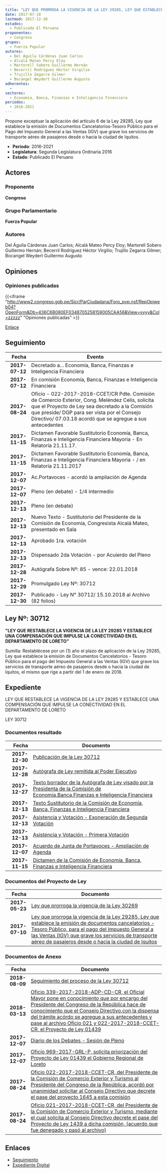 ```yaml
---
title: "LEY QUE PRORROGA LA VIGENCIA DE LA LEY 29285, LEY QUE ESTABLECE LA EMISIÓN DE DOCUMENTOS CANCELATORIOS-TESORO PÚBLICO PARA EL PAGO DEL IMPUESTO GENERAL A LAS VENTAS (IGV) QUE GRAVE LOS SERVICIOS DE TRANSPORTE AÉREO DE PASAJEROS DESDE O HACIA LA CIUDAD DE IQUITOS"
date: 2017-07-10
lastmod: 2017-12-30
estados: 
  - Publicado El Peruano
proponentes: 
  - Congreso
grupos: 
  - Fuerza Popular
autores: 
  - Del Águila Cárdenas Juan Carlos
  - Alcalá Mateo Percy Eloy
  - Martorell Sobero Guillermo Hernán
  - Becerril Rodríguez Héctor Virgilio
  - Trujillo Zegarra Gilmer
  - Bocangel Weydert Guillermo Augusto
adherentes: 
  - 
sectores: 
  - Economía, Banca, Finanzas e Inteligencia Financiera
periodos: 
  - 2016-2021
---
```


Propone exceptuar la aplicación del artículo 6 de la Ley 29285, Ley que establece la emisión de Documentos Cancelatorios-Tesoro Público para el Pago del Impuesto General a las Ventas (IGV) que grave los servicios de transporte aéreo de pasajeros desde o hacia la ciudad de Iquitos.

- **Periodo**: 2016-2021
- **Legislatura**: Segunda Legislatura Ordinaria 2016
- **Estado**: Publicado El Peruano

## Actores

### Proponente

**Congreso**

### Grupo Parlamentario

**Fuerza Popular**

### Autores

Del Águila Cárdenas Juan Carlos; Alcalá Mateo Percy Eloy; Martorell Sobero Guillermo Hernán; Becerril Rodríguez Héctor Virgilio; Trujillo Zegarra Gilmer; Bocangel Weydert Guillermo Augusto


## Opiniones

### Opiniones publicadas

{{<iframe "http://www2.congreso.gob.pe/Sicr/ParCiudadana/Foro_pvp.nsf/RepOpiweb04?OpenForm&Db=436C6B080EF0348705258159005CAA56&View=yyyy&Col=zzzzz" "Opiniones publicadas" >}}

[Enlace](http://www2.congreso.gob.pe/Sicr/ParCiudadana/Foro_pvp.nsf/RepOpiweb04?OpenForm&Db=436C6B080EF0348705258159005CAA56&View=yyyy&Col=zzzzz)

## Seguimiento

| Fecha | Evento |
|------:|--------|
| **2017-07-12** | Decretado a... Economía, Banca, Finanzas e Inteligencia Financiera|
| **2017-07-12** | En comisión Economía, Banca, Finanzas e Inteligencia Financiera|
| **2017-08-24** | Oficio - 022-2017-2018-CCET/CR Pdte. Comisión de Comercio Exterior, Cong. Meléndez Celis, solicita que el Proyecto de Ley sea decretado a la Comisión que preside/ DGP para ser vista por el Consejo Directivo/ 07.03.18 acordó que se agregue a sus antecedentes|
| **2017-11-15** | Dictamen Favorable Sustitutorio Economía, Banca, Finanzas e Inteligencia Financiera Mayoria - En Relatoría 21.11.17.|
| **2017-11-15** | Dictamen Favorable Sustitutorio Economía, Banca, Finanzas e Inteligencia Financiera Mayoria - / en Relatoría 21.11.2017|
| **2017-12-07** | Ac.Portavoces - acordó la ampliación de Agenda|
| **2017-12-07** | Pleno (en debate) - 1/4 intermedio|
| **2017-12-13** | Pleno (en debate)|
| **2017-12-13** | Nuevo Texto - Sustitutorio del Presidente de la Comisión de Economía, Congresista Alcalá Mateo, presentado en Sala|
| **2017-12-13** | Aprobado 1ra. votación|
| **2017-12-13** | Dispensado 2da Votación - por Acuierdo del Pleno|
| **2017-12-28** | Autógrafa Sobre Nº: 85 - vence: 22.01.2018|
| **2017-12-29** | Promulgado Ley Nº: 30712|
| **2017-12-30** | Publicado - Ley N° 30712/ 15.10.2018 al Archivo (82 folios)|

## Ley Nº: 30712

**"LEY QUE RESTABLECE LA VIGENCIA DE LA LEY 29285 Y ESTABLECE UNA COMPENSACIÓN QUE IMPULSE LA CONECTIVIDAD EN EL DEPARTAMENTO DE LORETO"**

Sumilla: Restablécese por un (1) año el plazo de aplicación de la Ley 29285, Ley que establece la emisión de Documentos Cancelatorios - Tesoro Público para el pago del Impuesto General a las Ventas (IGV) que grave los servicios de transporte aéreo de pasajeros desde o hacia la ciudad de Iquitos, el mismo que rige a partir del 1 de enero de 2018.


## Expediente

LEY QUE RESTABLECE LA VIGENCIA DE LA LEY 29285 Y ESTABLECE UNA COMPENSACIÓN QUE IMPULSE LA CONECTIVIDAD EN EL DEPARTAMENTO DE LORETO

LEY 30712


### Documentos resultado

| Fecha | Documento |
|------:|--------|
| **2017-12-30** | [Publicación de la Ley 30712](http://www.leyes.congreso.gob.pe/Documentos/2016_2021/ADLP/Normas_Legales/30712-LEY.pdf) |
| **2017-12-28** | [Autógrafa de Ley remitida al Poder Ejecutivo](http://www.leyes.congreso.gob.pe/Documentos/2016_2021/ADLP/Texto_Aprobado/AU0143920171228.pdf) |
| **2017-12-27** | [Texto borrador de la Autógrafa de Ley visado por la Presidenta de la Comisión de Economía,Banca,Finanzas e Inteligencia Financiera](http://www.leyes.congreso.gob.pe/Documentos/2016_2021/Texto_Borrador_de_Autografa/BAU0143920171227.pdf) |
| **2017-12-13** | [Texto Sustitutorio de la Comisión de Economía, Banca, Finanzas e Inteligencia Financiera](http://www.leyes.congreso.gob.pe/Documentos/2016_2021/Texto_Sustitutorio/Proyectos_de_Ley/TS0143920171213.pdf) |
| **2017-12-13** | [Asistencia y Votación - Exoneración de Segunda Votación](http://www.leyes.congreso.gob.pe/Documentos/2016_2021/Asistencia_y_Votacion/Proyectos_de_Ley/Exoneracion_de_Segunda_Votacion/ESV0143920171213..pdf) |
| **2017-12-13** | [Asistencia y Votación - Primera Votación](http://www.leyes.congreso.gob.pe/Documentos/2016_2021/Asistencia_y_Votacion/Proyectos_de_Ley/AV0143920171213..pdf) |
| **2017-12-07** | [Acuerdo de Junta de Portavoces - Ampliación de Agenda](http://www.leyes.congreso.gob.pe/Documentos/2016_2021/Acuerdos/Junta_Portavoces/AJP0143920171207.pdf) |
| **2017-11-15** | [Dictamen de la Comisión de Economía, Banca, Finanzas e Inteligencia Financiera](http://www.leyes.congreso.gob.pe/Documentos/2016_2021/Dictamenes/Proyectos_de_Ley/01439DC09MAY20171115..pdf) |

### Documentos del Proyecto de Ley

| Fecha | Documento |
|------:|--------|
| **2017-05-23** | [Ley que prorroga la vigencia de la Ley 30269](http://www.leyes.congreso.gob.pe/Documentos/2016_2021/Proyectos_de_Ley_y_de_Resoluciones_Legislativas/PL0143920170523.PDF) |
| **2017-07-10** | [Ley que prorroga la vigencia de la Ley 29285, Ley que establece la emisión de documentos cancelatorios - Tesoro Público, para el pago del Impuesto General a las Ventas (IGV) que grave los servicios de transporte aéreo de pasajeros desde o hacia la ciudad de Iquitos](http://www.leyes.congreso.gob.pe/Documentos/2016_2021/Proyectos_de_Ley_y_de_Resoluciones_Legislativas/PL0164520170710..pdf) |

### Documentos de Anexo

| Fecha | Documento |
|------:|--------|
| **2018-08-09** | [Seguimiento del proceso de la Ley 30712](http://www.leyes.congreso.gob.pe/Documentos/2016_2021/Seguimiento_de_Proyectos_de_Ley/01439PL20180809.pdf) |
| **2018-03-13** | [Oficio 339-2017-2018-ADP-CD-CR, el Oficial Mayor pone en conocimiento que por encargo del Presidente del Congreso de la República hace de conocimiento que el Consejo Directivo,con la dispensa del trámite acórdo se agregue a sus antecedentes y pase al archivo Oficio 021 y 022-2017-2018-CCET-CR, el Proyecto de Ley 01439](http://www.leyes.congreso.gob.pe/Documentos/2016_2021/Oficios/Oficialia_Mayor/OFICIO-339-2017-2018-ADP-CD-CR.pdf) |
| **2017-12-07** | [Diario de los Debates - Sesión de Pleno](http://www.leyes.congreso.gob.pe/Documentos/2016_2021/ADLP/Diario_Debates/30712-TDD.pdf) |
| **2017-12-07** | [Oficio 969-2017-GRL-P, solicita priorización del Proyecto de Ley 01439 el Gobierno Regional de Loreto](http://www.leyes.congreso.gob.pe/Documentos/2016_2021/Oficios/Otras_Instituciones/OFICIO-969-2017-GRL-P.pdf) |
| **2017-08-24** | [Oficio 022-2017-2018-CCET-CR, del Presidente de la Comisión de Comercio Exterior y Turismo al Presidente del Congreso de la República, acordó por unanimidad solicitar al Consejo Directivo que decrete el pase del proyecto 1645 a esta comisión](http://www.leyes.congreso.gob.pe/Documentos/2016_2021/Oficios/Comisiones_Ordinarias/OFICIO-O22-2017-2018--CCET-CR..pdf) |
| **2017-08-24** | [Oficio 021-2017-2018-CCET-CR, del Presidente de la Comisión de Comercio Exterior y Turismo, mediante el cual solicita al Consejo Directivo decrete el pase del Proyecto de Ley 1439 a dicha comisión, (acuerdo que fue denegado y pasó al archivo)](http://www.leyes.congreso.gob.pe/Documentos/2016_2021/Oficios/Congresistas/OFICIO-021-2017-2018-CCET-CR..pdf) |

## Enlaces 

- [Seguimiento](http://www2.congreso.gob.pe/Sicr/TraDocEstProc/CLProLey2016.nsf/f7fff46988ca05b1052578e100829cc7/bea13ee642088a0e0525815900790c08?OpenDocument)
- [Expediente Digital](http://www2.congreso.gob.pe/Sicr/TraDocEstProc/CLProLey2016.nsf/f7fff46988ca05b1052578e100829cc7/bea13ee642088a0e0525815900790c08?OpenDocument&Click=05257FB7005EB655.eb71d0cf91d8294e05256cdf006b5706/$Body/0.1C6C)
